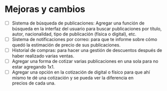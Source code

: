 



# Mejoras y cambios 

- [ ] Sistema de búsqueda de publicaciones: Agregar una función de búsqueda en la interfaz del usuario para buscar publicaciones por título, autor, nacionalidad, tipo de publicación (física o digital), etc. 
- [ ] Sistema de notificaciones por correo: para que te informe sobre cómo quedó la estimación de precio de sus publicaciones.
- [ ] Historial de compras: para hacer una gestión de descuentos después de haber realizado varias ventas.
- [ ] Agregar una forma de cotizar varias publicaciones en una sola para no estar agregando 1x1.
- [ ] Agregar una opción en la cotización de digital o físico para que ahí mismo te dé una cotización y se pueda ver la diferencia en precios de cada una.